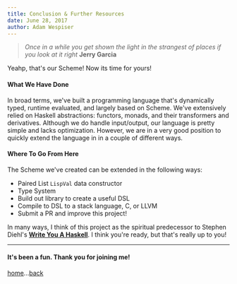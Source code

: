 ```yaml
---
title: Conclusion & Further Resources
date: June 28, 2017
author: Adam Wespiser
---
```


> *Once in a while you get shown the light in the strangest of places if you look at it right* **Jerry Garcia**

Yeahp, that's our Scheme! Now its time for yours!


#### What We Have Done
In broad terms, we've built a programming language that's dynamically typed, runtime evaluated, and largely based on Scheme.
We've extensively relied on Haskell abstractions: functors, monads, and their transformers and derivatives.
Although we do handle input/output, our language is pretty simple and lacks optimization.
However, we are in a very good position to quickly extend the language in in a couple of different ways.

#### Where To Go From Here
The Scheme we've created can be extended in the following ways:

* Paired List `LispVal` data constructor
* Type System
* Build out library to create a useful DSL
* Compile to DSL to a stack language, C, or LLVM
* Submit a PR and improve this project!

In many ways, I think of this project as the spiritual predecessor to Stephen Diehl's [**Write You A Haskell**](http://dev.stephendiehl.com/fun/). I think you're ready, but that's really up to you!

---

#### It's been a fun. Thank you for joining me!
[home](home.html)...[back](09_test.html)

